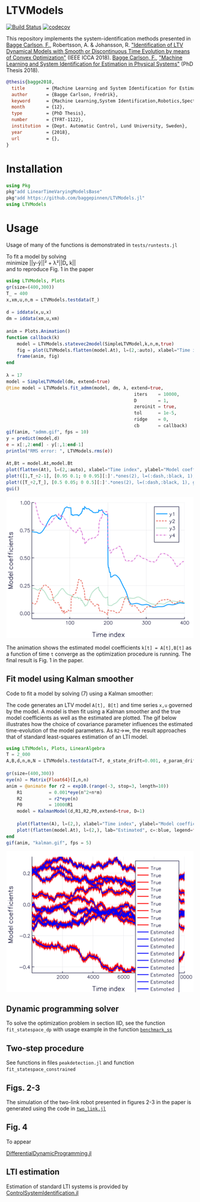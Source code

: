 # LTVModels

[![Build Status](https://travis-ci.org/baggepinnen/LTVModels.jl.svg?branch=master)](https://travis-ci.org/baggepinnen/LTVModels.jl)
[![codecov](https://codecov.io/gh/baggepinnen/LTVModels.jl/branch/master/graph/badge.svg)](https://codecov.io/gh/baggepinnen/LTVModels.jl)


This repository implements the system-identification methods presented in  
[Bagge Carlson, F.](https://www.control.lth.se/staff/fredrik-bagge-carlson/), Robertsson, A. & Johansson, R. ["Identification of LTV Dynamical Models with Smooth or Discontinuous Time Evolution by means of Convex Optimization"](https://arxiv.org/abs/1802.09794) (IEEE ICCA 2018).
[Bagge Carlson, F.](https://www.control.lth.se/staff/fredrik-bagge-carlson/), ["Machine Learning and System Identification for Estimation in Physical Systems"](https://lup.lub.lu.se/search/publication/ffb8dc85-ce12-4f75-8f2b-0881e492f6c0) (PhD Thesis 2018).
```bibtex
@thesis{bagge2018,
  title        = {Machine Learning and System Identification for Estimation in Physical Systems},
  author       = {Bagge Carlson, Fredrik},
  keyword      = {Machine Learning,System Identification,Robotics,Spectral estimation,Calibration,State estimation},
  month        = {12},
  type         = {PhD Thesis},
  number       = {TFRT-1122},
  institution  = {Dept. Automatic Control, Lund University, Sweden},
  year         = {2018},
  url          = {},
}
```


# Installation
```julia
using Pkg
pkg"add LinearTimeVaryingModelsBase"
pkg"add https://github.com/baggepinnen/LTVModels.jl"
using LTVModels
```

# Usage
Usage of many of the functions is demonstrated in `tests/runtests.jl`

To fit a model by solving  
minimize ||y-ŷ||² + λ²||Dₓ k||  
and to reproduce Fig. 1 in the paper
```julia
using LTVModels, Plots
gr(size=(400,300))
T_ = 400
x,xm,u,n,m = LTVModels.testdata(T_)

d = iddata(x,u,x)
dm = iddata(xm,u,xm)

anim = Plots.Animation()
function callback(k)
    model = LTVModels.statevec2model(SimpleLTVModel,k,n,m,true)
    fig = plot(LTVModels.flatten(model.At), l=(2,:auto), xlabel="Time index", ylabel="Model coefficients", show=true, ylims=(-0.05, 1))
    frame(anim, fig)
end

λ = 17
model = SimpleLTVModel(dm, extend=true)
@time model = LTVModels.fit_admm(model, dm, λ, extend=true,
                                                iters    = 10000,
                                                D        = 1,
                                                zeroinit = true,
                                                tol      = 1e-5,
                                                ridge    = 0,
                                                cb       = callback)
gif(anim, "admm.gif", fps = 10)
y = predict(model,d)
e = x[:,2:end] - y[:,1:end-1]
println("RMS error: ", LTVModels.rms(e))

At,Bt = model.At,model.Bt
plot(flatten(At), l=(2,:auto), xlabel="Time index", ylabel="Model coefficients")
plot!([1,T_÷2-1], [0.95 0.1; 0 0.95][:]'.*ones(2), l=(:dash,:black, 1), primary=false)
plot!([T_÷2,T_], [0.5 0.05; 0 0.5][:]'.*ones(2), l=(:dash,:black, 1), grid=false, primary=false)
gui()
```
![window](figures/admm.gif)

The animation shows the estimated model coefficients `k[t] = A[t],B[t]` as a function of time `t` converge as the optimization procedure is running. The final result is Fig. 1 in the paper.

## Fit model using Kalman smoother
Code to fit a model by solving (7) using a Kalman smoother:

The code generates an LTV model `A[t], B[t]` and time series `x,u` governed by the model. A model is then fit using a Kalman smoother and the true model coefficients as well as the estimated are plotted. The gif below illustrates how the choice of covariance parameter influences the estimated time-evolution of the model parameters. As `R2`→∞, the result approaches that of standard least-squares estimation of an LTI model.
```julia
using LTVModels, Plots, LinearAlgebra
T = 2_000
A,B,d,n,m,N = LTVModels.testdata(T=T, σ_state_drift=0.001, σ_param_drift=0.001)

gr(size=(400,300))
eye(n) = Matrix{Float64}(I,n,n)
anim = @animate for r2 = exp10.(range(-3, stop=3, length=10))
    R1          = 0.001*eye(n^2+n*m)
    R2          = r2*eye(n)
    P0          = 10000R1
    model = KalmanModel(d,R1,R2,P0,extend=true, D=1)

    plot(flatten(A), l=(2,), xlabel="Time index", ylabel="Model coefficients", lab="True", c=:red)
    plot!(flatten(model.At), l=(2,), lab="Estimated", c=:blue, legend=false)
end
gif(anim, "kalman.gif", fps = 5)

```
![window](figures/kalman.gif)


## Dynamic programming solver
To solve the optimization problem in section IID, see the function `fit_statespace_dp` with usage example in the function [`benchmark_ss`](https://github.com/baggepinnen/LTVModels.jl/blob/master/src/seg_bellman.jl#L183)


## Two-step procedure
See functions in files `peakdetection.jl` and function `fit_statespace_constrained`

## Figs. 2-3
The simulation of the two-link robot presented in figures 2-3 in the paper is generated using the code in [`two_link.jl`](https://github.com/baggepinnen/LTVModels.jl/blob/master/examples/two_link.jl)

## Fig. 4
To appear

[DifferentialDynamicProgramming.jl](https://github.com/baggepinnen/DifferentialDynamicProgramming.jl/tree/dev)

## LTI estimation
Estimation of standard LTI systems is provided by [ControlSystemIdentification.jl](https://github.com/baggepinnen/ControlSystemIdentification.jl)

